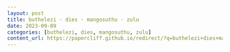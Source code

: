 ```yaml
---
layout: post
title: buthelezi · dies · mangosuthu · zulu
date: 2023-09-09
categories: [buthelezi, dies, mangosuthu, zulu]
content_url: https://papercliff.github.io/redirect/?q=buthelezi+dies+mangosuthu+zulu&tbs=cdr:1,cd_min:9/8/2023,cd_max:9/10/2023
---
```

